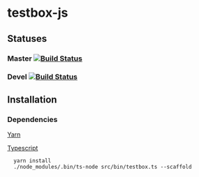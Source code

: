 # testbox-js

## Statuses
### Master [![Build Status](https://travis-ci.org/isoung/testbox-js.svg?branch=master)](https://travis-ci.org/isoung/testbox-js)
### Devel [![Build Status](https://travis-ci.org/isoung/testbox-js.svg?branch=devel)](https://travis-ci.org/isoung/testbox-js)

## Installation
### Dependencies
[Yarn](https://yarnpkg.com/en/)

[Typescript](https://www.typescriptlang.org/)

```
  yarn install
  ./node_modules/.bin/ts-node src/bin/testbox.ts --scaffold
```

